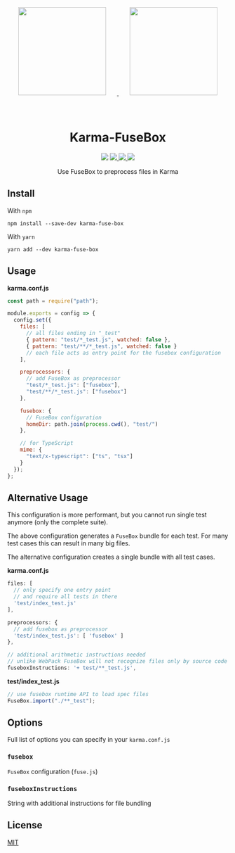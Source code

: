 <div align="center">
  <a href='https://github.com/karma-runner/karma'>
    <img width="200" height="200" vspace="20" hspace="25"
      src="https://worldvectorlogo.com/logos/karma.svg">
  </a>
  <a href="https://github.com/fuse-box/fuse-box">
    <img width="200" height="200" vspace="40" hspace="25"
      src="logo.svg">
  </a>
  <h1>Karma-FuseBox</h1>
  <img src="https://img.shields.io/npm/dm/karma-fuse-box.svg?style=flat">
  <a href="https://www.npmjs.org/package/karma-fuse-box">
    <img src="https://badge.fury.io/js/karma-fuse-box.svg">
  </a>
  <a href="https://travis-ci.org/fuse-box-contrib/karma-fuse-box">
    <img src="https://img.shields.io/travis/fuse-box-contrib/karma-fuse-box/master.svg">
  </a>
  <a href="https://ci.appveyor.com/project/fuse-box-contrib/karma-fuse-box/branch/master">
    <img src="https://img.shields.io/appveyor/ci/fuse-box-contrib/karma-fuse-box/master.svg?label=Windows">
  </a>
  <p>Use FuseBox to preprocess files in Karma<p>
</div>

## Install

With `npm`

```shell
npm install --save-dev karma-fuse-box
```

With `yarn`

```shell
yarn add --dev karma-fuse-box
```

## Usage

**karma.conf.js**

```js
const path = require("path");

module.exports = config => {
  config.set({
    files: [
      // all files ending in "_test"
      { pattern: "test/*_test.js", watched: false },
      { pattern: "test/**/*_test.js", watched: false }
      // each file acts as entry point for the fusebox configuration
    ],

    preprocessors: {
      // add FuseBox as preprocessor
      "test/*_test.js": ["fusebox"],
      "test/**/*_test.js": ["fusebox"]
    },

    fusebox: {
      // FuseBox configuration
      homeDir: path.join(process.cwd(), "test/")
    },

    // for TypeScript
    mime: {
      "text/x-typescript": ["ts", "tsx"]
    }
  });
};
```

## Alternative Usage

This configuration is more performant, but you cannot run single test anymore (only the complete suite).

The above configuration generates a `FuseBox` bundle for each test. For many test cases this can result in many big files.

The alternative configuration creates a single bundle with all test cases.

**karma.conf.js**

```js
files: [
  // only specify one entry point
  // and require all tests in there
  'test/index_test.js'
],

preprocessors: {
  // add fusebox as preprocessor
  'test/index_test.js': [ 'fusebox' ]
},

// additional arithmetic instructions needed
// unlike WebPack FuseBox will not recognize files only by source code
fuseboxInstructions: '+ test/**_test.js',
```

**test/index_test.js**

```js
// use fusebox runtime API to load spec files
FuseBox.import("./**_test");
```

## Options

Full list of options you can specify in your `karma.conf.js`

### `fusebox`

`FuseBox` configuration (`fuse.js`)

### `fuseboxInstructions`

String with additional instructions for file bundling

## License

[MIT](./LICENSE)

